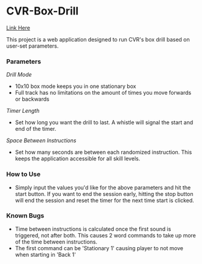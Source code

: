 # CVR-Box-Drill
[Link Here](https://kar5326.github.io/CVR-Box-Drill/)

This project is a web application designed to run CVR's box drill based on user-set parameters.

### Parameters
*Drill Mode*
- 10x10 box mode keeps you in one stationary box
- Full track has no limitations on the amount of times you move forwards or backwards

*Timer Length*
- Set how long you want the drill to last. A whistle will signal the start and end of the timer.

*Space Between Instructions*
- Set how many seconds are between each randomized instruction. This keeps the application accessible for all skill levels. 

### How to Use
- Simply input the values you'd like for the above parameters and hit the start button. If you want to end the session early, hitting the stop button will end the session and reset the timer for the next time start is clicked.

### Known Bugs
- Time between instructions is calculated once the first sound is triggered, not after both. This causes 2 word commands to take up more of the time between instructions.
- The first command can be 'Stationary 1' causing player to not move when starting in 'Back 1'
